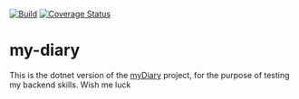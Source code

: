 [![Build](https://github.com/devKiratu/my-diary/actions/workflows/main.yml/badge.svg)](https://github.com/devKiratu/my-diary/actions/workflows/main.yml)
[![Coverage Status](https://coveralls.io/repos/github/devKiratu/my-diary/badge.svg?branch=develop&service=github&kill_cache=1)](https://coveralls.io/github/devKiratu/my-diary?branch=develop&service=github&kill_cache=1)

# my-diary
This is the dotnet version of the [myDiary](https://github.com/devKiratu/myDiary) project, for the purpose of testing my backend skills.
Wish me luck 
